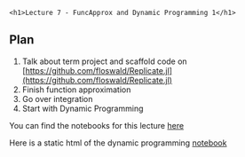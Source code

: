 
~~~
<h1>Lecture 7 - FuncApprox and Dynamic Programming 1</h1>
~~~

## Plan

1. Talk about term project and scaffold code on [https://github.com/floswald/Replicate.jl](https://github.com/floswald/Replicate.jl)
1. Finish function approximation
1. Go over integration
1. Start with Dynamic Programming

You can find the notebooks for this lecture [here](https://github.com/floswald/NumericalMethods/tree/master/lecture_notebooks/week7)

Here is a static html of the dynamic programming [notebook](https://raw.githack.com/floswald/NumericalMethods/master/lecture_notebooks/week7/dp.jl.html)


